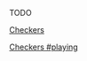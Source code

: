 TODO

[Checkers](Games/Checkers/checkers_html/index.html)

[Checkers #playing](Games/Checkers/checkers_html/index.html#playing)
